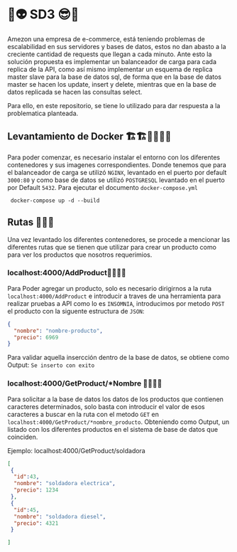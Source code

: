 # 🤑👽 SD3 😎🤨
Amezon una empresa de e-commerce, está teniendo problemas de escalabilidad en sus servidores y bases de datos, estos no dan abasto a la creciente cantidad de requests que llegan a cada minuto. Ante esto la solución propuesta es implementar un balanceador de carga para cada replica de la API, como así mismo implementar un esquema de replica master slave para la base de datos sql, de forma que en la base de datos master se hacen los update, insert y delete, mientras que en la base de datos replicada se hacen las consultas select.

Para ello, en este repositorio, se tiene lo utilizado para dar respuesta a la problematica planteada. 

## Levantamiento de Docker 🏗🏗👷‍♀️👷‍♂️
Para poder comenzar, es necesario instalar el entorno con los diferentes contenedores y sus imagenes correspondientes. Donde tenemos que para el balanceador de carga se utilizó `NGINX`, levantado en el puerto por default `3000:80` y como base de datos se utilizó `POSTGRESQL` levantado en el puerto por Default `5432`. Para ejecutar el documento `docker-compose.yml`

```
 docker-compose up -d --build
```

## Rutas 🥶🥵🥵
Una vez levantado los diferentes contenedores, se procede a mencionar las diferentes rutas que se tienen que utilizar para crear un producto como para ver los productos que nosotros requerimios.

### localhost:4000/AddProduct🐱‍🏍➕💲
Para Poder agregar un producto, solo es necesario dirigirnos a la ruta `localhost:4000/AddProduct` e introducir a traves de una herramienta para realizar pruebas a API como lo es `INSOMNIA`, introducimos por metodo `POST` el producto con la siguente estructura de `JSON`:

```json
{
  "nombre": "nombre-producto",
  "precio": 6969
}

```

Para validar aquella insercción dentro de la base de datos, se obtiene como Output: `Se inserto con exito`


### localhost:4000/GetProduct/*Nombre 🔎🔎🧐🧐

Para solicitar a la base de datos los datos de los productos que contienen caracteres determinados, solo basta con introducir el valor de esos caracteres a buscar en la ruta con el metodo `GET` en `localhost:4000/GetProduct/*nombre_producto`. Obteniendo como Output, un listado con los diferentes productos en el sistema de base de datos que coinciden.

Ejemplo: localhost:4000/GetProduct/soldadora

```JSON
[
 {
  "id":43,
  "nombre": "soldadora electrica",
  "precio": 1234
 },
 {
  "id":45,
  "nombre": "soldadora diesel",
  "precio": 4321
 }

]


```














